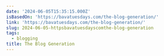 ```yaml
---
date: '2024-06-05T15:35:15.000Z'
isBasedOn: 'https://bavatuesdays.com/the-blog-generation/'
link: 'https://bavatuesdays.com/the-blog-generation/'
slug: 2024-06-05-httpsbavatuesdayscomthe-blog-generation
tags:
  - blogging
title: The Blog Generation
---
```

 

